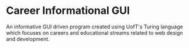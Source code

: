 # Career Informational GUI 
An informative GUI driven program created using UofT's Turing language which focuses on careers and educational
streams related to web design and development.